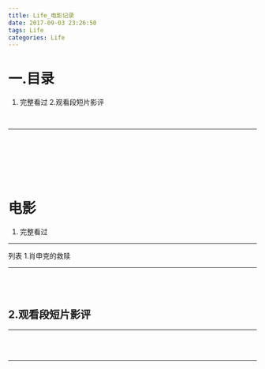```yaml
---
title: Life_电影记录
date: 2017-09-03 23:26:50
tags: Life
categories: Life
---
```



一.目录
===============================

1. 完整看过
2.观看段短片影评
<br>


---
<br><br><br><br><br>



电影
==============================

1. 完整看过
----------------------------

列表
1.肖申克的救赎


---
<br><br>


2.观看段短片影评
----------------------------





---
<br><br>

---
<br><br><br><br><br>
